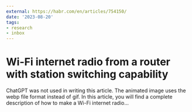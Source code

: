 ```yaml
---
external: https://habr.com/en/articles/754150/
date: '2023-08-20'
tags:
- research
- inbox
---
```


# Wi-Fi internet radio from a router with station switching capability

ChatGPT was not used in writing this article. The animated image uses the webp file format instead of gif. In this article, you will find a complete description of how to make a Wi-Fi internet radio...
